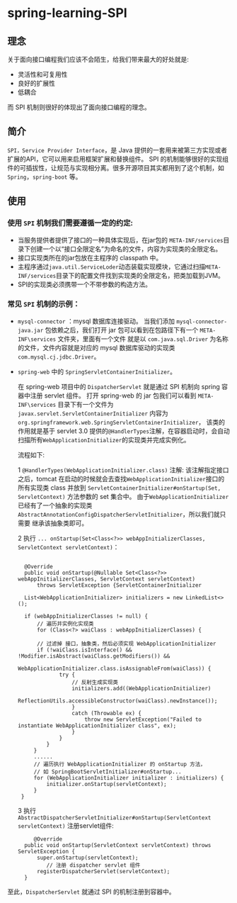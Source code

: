 # spring-learning-SPI

## 理念

关于面向接口编程我们应该不会陌生，给我们带来最大的好处就是:
- 灵活性和可复用性
- 良好的扩展性
- 低耦合

而 SPI 机制则很好的体现出了面向接口编程的理念。

## 简介

`SPI，Service Provider Interface`，是 Java 提供的一套用来被第三方实现或者扩展的API，它可以用来启用框架扩展和替换组件。
SPI 的机制能够很好的实现组件的可插拔性，让规范与实现相分离。很多开源项目其实都用到了这个机制，如 `Spring`，`spring-boot` 等。

## 使用

### 使用 ``SPI`` 机制我们需要遵循一定的约定:

- 当服务提供者提供了接口的一种具体实现后，在jar包的 `META-INF/services`目录下创建一个以“接口全限定名”为命名的文件，内容为实现类的全限定名。
- 接口实现类所在的jar包放在主程序的 classpath 中。
- 主程序通过`java.util.ServiceLoder`动态装载实现模块，它通过扫描`META-INF/services`目录下的配置文件找到实现类的全限定名，把类加载到JVM。
- SPI的实现类必须携带一个不带参数的构造方法。

### 常见 ``SPI`` 机制的示例：

- `mysql-connector` ：mysql 数据库连接驱动。
  当我们添加 `mysql-connector-java.jar` 包依赖之后，我们打开 jar 包可以看到在包路径下有一个 `META-INF\services` 文件夹，里面有一个文件
  就是以 `com.java.sql.Driver` 为名称的文件，文件内容就是对应的 mysql 数据库驱动的实现类 `com.mysql.cj.jdbc.Driver`。
- `spring-web` 中的 `SpringServletContainerInitializer`。

  在 spring-web 项目中的 `DispatcherServlet` 就是通过 SPI 机制向 spring 容器中注册 servlet 组件。
  打开 spring-web 的 jar 包我们可以看到 `META-INF\services`
  目录下有一个文件为 `javax.servlet.ServletContainerInitializer` 内容为 `org.springframework.web.SpringServletContainerInitializer`，
  该类的作用就是基于 servlet 3.0 提供的`@HandlerTypes`注解，在容器启动时，会自动扫描所有`WebApplicationInitializer`的实现类并完成实例化。

  流程如下:

  1 `@HandlerTypes(WebApplicationInitializer.class)` 注解:
  该注解指定接口之后，tomcat 在启动的时候就会去查找`WebApplicationInitializer`接口的所有实现类 class 并放到
  `ServletContainerInitializer#onStartup(Set, ServletContext)` 方法参数的 set 集合中。
  由于`WebApplicationInitializer` 已经有了一个抽象的实现类`AbstractAnnotationConfigDispatcherServletInitializer`，所以我们就只需要
  继承该抽象类即可。

  2 执行 `... onStartup(Set<Class<?>> webAppInitializerClasses, ServletContext servletContext)`：

  ```

    @Override
    public void onStartup(@Nullable Set<Class<?>> webAppInitializerClasses, ServletContext servletContext)
   		throws ServletException {ServletContainerInitializer

   	List<WebApplicationInitializer> initializers = new LinkedList<>();

   	if (webAppInitializerClasses != null) {
   	    // 遍历并实例化实现类
   	    for (Class<?> waiClass : webAppInitializerClasses) {

   	    // 过滤掉 接口，抽象类，然后必须实现 WebApplicationInitializer
   	    if (!waiClass.isInterface() && !Modifier.isAbstract(waiClass.getModifiers()) && 
   	                            WebApplicationInitializer.class.isAssignableFrom(waiClass)) {
               try {
                   // 反射生成实现类
                   initializers.add((WebApplicationInitializer)
                           ReflectionUtils.accessibleConstructor(waiClass).newInstance());
                   }
                   catch (Throwable ex) {
                       throw new ServletException("Failed to instantiate WebApplicationInitializer class", ex);
                   }
               }
           }
       }
       ......
       // 遍历执行 WebApplicationInitializer 的 onStartup 方法，
       // 如 SpringBootServletInitializer#onStartup...
       for (WebApplicationInitializer initializer : initializers) {
           initializer.onStartup(servletContext);
       }
   }

  ```

  3 执行 `AbstractDispatcherServletInitializer#onStartup(ServletContext servletContext)` 注册servlet组件:

  ```
       @Override
   	public void onStartup(ServletContext servletContext) throws ServletException {
   		super.onStartup(servletContext);
           // 注册 dispatcher servlet 组件
   		registerDispatcherServlet(servletContext);
   	}
  ```

至此，`DispatcherServlet` 就通过 SPI 的机制注册到容器中。

